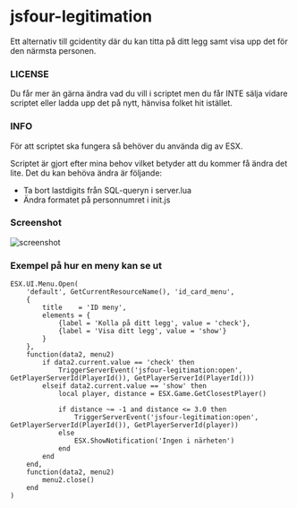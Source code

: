 # jsfour-legitimation
Ett alternativ till gcidentity där du kan titta på ditt legg samt visa upp det för den närmsta personen.

### LICENSE
Du får mer än gärna ändra vad du vill i scriptet men du får INTE sälja vidare scriptet eller ladda upp det på nytt, hänvisa folket hit istället.

### INFO
För att scriptet ska fungera så behöver du använda dig av ESX.

Scriptet är gjort efter mina behov vilket betyder att du kommer få ändra det lite.
Det du kan behöva ändra är följande:

- Ta bort lastdigits från SQL-queryn i server.lua
- Ändra formatet på personnumret i init.js

### Screenshot
![screenshot](https://prnt.sc/jb7zzi)

### Exempel på hur en meny kan se ut
```
ESX.UI.Menu.Open(
	'default', GetCurrentResourceName(), 'id_card_menu',
	{
		title    = 'ID meny',
		elements = {
			{label = 'Kolla på ditt legg', value = 'check'},
			{label = 'Visa ditt legg', value = 'show'}
		}
	},
	function(data2, menu2)
		if data2.current.value == 'check' then
			TriggerServerEvent('jsfour-legitimation:open', GetPlayerServerId(PlayerId()), GetPlayerServerId(PlayerId()))
		elseif data2.current.value == 'show' then
			local player, distance = ESX.Game.GetClosestPlayer()

			if distance ~= -1 and distance <= 3.0 then
				TriggerServerEvent('jsfour-legitimation:open', GetPlayerServerId(PlayerId()), GetPlayerServerId(player))
			else
				ESX.ShowNotification('Ingen i närheten')
			end
		end
	end,
	function(data2, menu2)
		menu2.close()
	end
)
```
